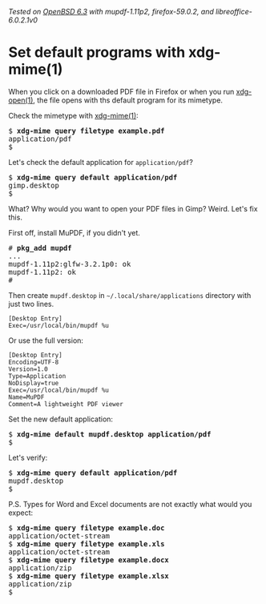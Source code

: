 _Tested on [OpenBSD 6.3](/openbsd/) with mupdf-1.11p2, firefox-59.0.2,
and libreoffice-6.0.2.1v0_

# Set default programs with xdg-mime(1)

When you click on a downloaded PDF file in Firefox or when you run
[xdg-open(1)](https://man.openbsd.org/xdg-open.1), the file opens
with ths default program for its mimetype.

Check the mimetype with
[xdg-mime(1)](https://man.openbsd.org/xgd-mime.html):

<pre>
$ <b>xdg-mime query filetype example.pdf</b>
application/pdf
$
</pre>

Let's check the default application for `application/pdf`?

<pre>
$ <b>xdg-mime query default application/pdf</b>
gimp.desktop
$
</pre>

What? Why would you want to open your PDF files in Gimp? Weird.
Let's fix this.

First off, install MuPDF, if you didn't yet.

<pre>
# <b>pkg_add mupdf</b>
...
mupdf-1.11p2:glfw-3.2.1p0: ok
mupdf-1.11p2: ok
#
</pre>

Then create `mupdf.desktop` in `~/.local/share/applications` directory
with just two lines.

```
[Desktop Entry]
Exec=/usr/local/bin/mupdf %u
```

Or use the full version:

```
[Desktop Entry]
Encoding=UTF-8
Version=1.0
Type=Application
NoDisplay=true
Exec=/usr/local/bin/mupdf %u
Name=MuPDF
Comment=A lightweight PDF viewer
```

Set the new default application:

<pre>
$ <b>xdg-mime default mupdf.desktop application/pdf</b>
$
</pre>

Let's verify:

<pre>
$ <b>xdg-mime query default application/pdf</b>
mupdf.desktop
$
</pre>


P.S. Types for Word and Excel documents are not exactly what would
you expect:

<pre>
$ <b>xdg-mime query filetype example.doc</b>
application/octet-stream
$ <b>xdg-mime query filetype example.xls</b>
application/octet-stream
$ <b>xdg-mime query filetype example.docx</b>
application/zip
$ <b>xdg-mime query filetype example.xlsx</b>
application/zip
$
</pre>
